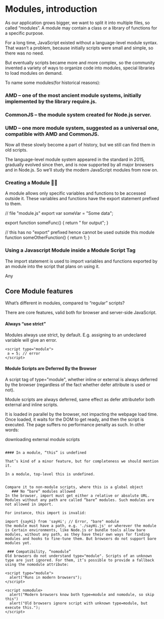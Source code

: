 # Modules, introduction
As our application grows bigger, we want to split it into multiple files, so called “modules”. A module may contain a class or a library of functions for a specific purpose.

For a long time, JavaScript existed without a language-level module syntax. That wasn’t a problem, because initially scripts were small and simple, so there was no need.

But eventually scripts became more and more complex, so the community invented a variety of ways to organize code into modules, special libraries to load modules on demand.

To name some modules(for historical reasons):

### AMD – one of the most ancient module systems, initially implemented by the library require.js.
### CommonJS – the module system created for Node.js server.
### UMD – one more module system, suggested as a universal one, compatible with AMD and CommonJS.
Now all these slowly become a part of history, but we still can find them in old scripts.

The language-level module system appeared in the standard in 2015, gradually evolved since then, and is now supported by all major browsers and in Node.js.
So we’ll study the modern JavaScript modules from now on.


### Creating a Module 🛑🛑
A module allows only specific variables and functions to be accessed outside it. These variables and functions have the export statement prefixed to them.

// file "module.js"
export var someVar = "Some data";

export function someFunc() {
    return " for output";
}

// this has no "export" prefixed hence cannot be used outside this module 
function someOtherFunction() {
    return 1;
}


### Using a Javascript Module inside a Module Script Tag
The import statement is used to import variables and functions exported by an module into the script that plans on using it.

Any <script> tag in HTML wanting to import a module needs have the attribute type="module".

In the below example the module that is created in the above snippet is imported using the import statement.

<script type="module">
    import {someVar, someFunc} from './module.js';

    // "Some data for output"
    console.log(someVar + someFunc());
</script>

## Core Module features

What’s different in modules, compared to “regular” scripts?

There are core features, valid both for browser and server-side JavaScript.

#### Always “use strict”  
Modules always use strict, by default. E.g. assigning to an undeclared variable will give an error.
 ```
 <script type="module">
  a = 5; // error
</script>
 ```
 #### Module Scripts are Deferred By the Browser
 A script tag of type="module", whether inline or external is always deferred by the browser (regardless of the fact whether defer attribute is used or not).

Module scripts are always deferred, same effect as defer attributefor both external and inline scripts.

It is loaded in parallel by the browser, not impacting the webpage load time. 
Once loaded, it waits for the DOM to get ready, and then the script is executed.
The page suffers no performance penalty as such. In other words:

downloading external module scripts <script type="module" src="..."> doesn’t block HTML processing, they load in parallel with other resources. module scripts wait until the HTML document is fully ready (even if they are tiny and load faster than HTML), and then run. relative order of scripts is maintained: scripts that go first in the document, execute first.
#### As a side-effect, module scripts always “see” the fully loaded HTML-page, including HTML elements below them.
For instance:
```
<script type="module">
alert(typeof button); // object: the script can 'see' the button below
// as modules are deferred, the script runs after the whole page is loaded
</script>

//Compare to regular script below:

<script>
alert(typeof button); // button is undefined, the script can't see elements below
// regular scripts run immediately, before the rest of the page is processed
</script>

<button id="button">Button</button>
 ```
 Please note: the second script actually runs before the first! So we’ll see undefined first, and then object.

That’s because modules are deferred, so we wait for the document to be processed. The regular script runs immediately, so we see its output first.

When using modules, we should be aware that the HTML page shows up as it loads, and JavaScript modules run after that, so the user may see the page before the JavaScript application is ready. Some functionality may not work yet. We should put “loading indicators”, or otherwise ensure that the visitor won’t be confused by that.
 
 ### Module level scope
 
 Each module has its own top-level scope. In other words, top-level variables and functions from a module are not seen in other scripts.
 In the example below, two scripts are imported, and hello.js tries to use user variable declared in user.js, and fails:
 
 ```
 //users.js
 let user = "John";
  /*********************/
  
  //hello.js
  alert(user); // no such variable (each module has independent variables)
  
  /******************/
  //index.html
  <!doctype html>
  <script type="module" src="user.js"></script> 
  <script type="module" src="hello.js"></script>
  ```
Modules are expected to export what they want to be accessible from outside and import what they need.
So we should import user.js into hello.js and get the required functionality from it instead of relying on global variables.

This is the correct variant:
```
//user.js
export let user = "John";

/*********************************/

//hello.js
import {user} from './user.js';
document.body.innerHTML = user; // John

/************************/

//index.html
<!doctype html>
<script type="module" src="hello.js"></script>
```

In the browser, independent top-level scope also exists for each <script type="module">:

```
<script type="module">
  // The variable is only visible in this module script
  let user = "John";
</script>

<script type="module">
  alert(user); // Error: user is not defined
</script>

```
If we really need to make a window-level global variable, we can explicitly assign it to window and access as
window.user. But that’s an exception requiring a good reason.
 
### Async works on inline scripts
For non-module scripts, the async attribute only works on external scripts. Async scripts run immediately when ready, independently of other scripts or the HTML document.

For module scripts, it works on inline scripts as well. For example, the inline script below has async, so it doesn’t wait for anything.

It performs the import (fetches ./analytics.js) and runs when ready, even if the HTML document is not finished yet, or if other scripts are still pending.

That’s good for functionality that doesn’t depend on anything, like counters, ads, document-level event listeners.
```
<!-- all dependencies are fetched (analytics.js), and the script runs -->
<!-- doesn't wait for the document or other <script> tags -->
<script async type="module">
  import {counter} from './analytics.js';

  counter.count();
</script>

```
### External Scripts
External scripts that have type="module" are different in two aspects:

1.External scripts with the same src run only once:

 ```
<!-- the script my.js is fetched and executed only once -->
<script type="module" src="my.js"></script>
<script type="module" src="my.js"></script>
 ```   
    
External scripts that are fetched from another origin (e.g. another site) require CORS headers, as described in the chapter Fetch: Cross-Origin Requests. 
In other words, if a module script is fetched from another origin, the remote server must supply a header Access-Control-Allow-Origin allowing the fetch.
    
``` 
<!-- another-site.com must supply Access-Control-Allow-Origin -->
<!-- otherwise, the script won't execute -->
<script type="module" src="http://another-site.com/their.js"></script>
    ```
    
That ensures better security by default.
### A module code is evaluated only the first time when imported

If the same module is imported into multiple other places, its code is executed only the first time, then exports are given to all importers.

That has important consequences. Let’s look at them using examples:

First, if executing a module code brings side-effects, like showing a message, then importing it multiple times will trigger it only once – the first time:

```
Examples are as per ESM module
// 📁 alert.js
alert("Module is evaluated!");
/**********************************/

// Import the same module from different files

// 📁 1.js
import `./alert.js`; // Module is evaluated!
/********************************************/
// 📁 2.js
import `./alert.js`; // (shows nothing)

```
In practice, top-level module code is mostly used for initialization, creation of internal data structures, and if we want something to be reusable – export it.
Now, a more advanced example.

 ###IMPORTANT###
An ES module’s interface is not a single value but a set of named bindings.When you import from another module, you import the binding, not the value, 
which means an exporting module may change the value of the binding at any time, and the modules that import it will see its new value.
This is different from CommonJS where module get imported as value and dont get updated if a file makes updation in imported module.
    
Let’s say, a module exports an object:

```
// 📁 admin.js
export let admin = {
  name: "John"
};
```
If this module is imported from multiple files, the module is only evaluated the first time, admin object is created, and then passed to all further importers.
All importers get exactly the one and only admin object:

```
// 📁 1.js
import {admin} from './admin.js';
admin.name = "Pete";

// 📁 2.js
import {admin} from './admin.js';
alert(admin.name); // Pete

// Both 1.js and 2.js imported the same object
// Changes made in 1.js are visible in 2.js
```

So, let’s reiterate – the module is executed only once. Exports are generated, and then they are shared between importers, 
so if something changes the admin object, other modules will see that.

Such behavior allows us to configure modules on first import. We can setup its properties once, and then in further imports it’s ready.

For instance, the admin.js module may provide certain functionality, but expect the credentials to come into the admin object from outside:

```
// 📁 admin.js
export let admin = { };

export function sayHi() {
  alert(`Ready to serve, ${admin.name}!`);
}

```
In init.js, the first script of our app, we set admin.name. Then everyone will see it, including calls made from inside admin.js itself:

```
// 📁 init.js
import {admin} from './admin.js';
admin.name = "Pete";

```
Another module can also see admin.name:

```
// 📁 other.js
import {admin, sayHi} from './admin.js';

alert(admin.name); // Pete

sayHi(); // Ready to serve, Pete!
```
#### import.meta
The object import.meta contains the information about the current module.
Its content depends on the environment. In the browser, it contains the url of the script, or a current webpage url if inside HTML:
```
<script type="module">
  alert(import.meta.url); // script url (url of the html page for an inline script)
</script>
```

#### In a module, “this” is undefined

That’s kind of a minor feature, but for completeness we should mention it.

In a module, top-level this is undefined.

```
<script>
  alert(this); // window
</script>

<script type="module">
  alert(this); // undefined
</script>

```

Compare it to non-module scripts, where this is a global object
   ### No “bare” modules allowed
In the browser, import must get either a relative or absolute URL. Modules without any path are called “bare” modules. Such modules are not allowed in import.

For instance, this import is invalid:

import {sayHi} from 'sayHi'; // Error, "bare" module
the module must have a path, e.g. './sayHi.js' or wherever the module is Certain environments, like Node.js or bundle tools allow bare modules, without any path, as they have their own ways for finding modules and hooks to fine-tune them. But browsers do not support bare modules yet.

 ### Compatibility, “nomodule”
Old browsers do not understand type="module". Scripts of an unknown type are just ignored. For them, it’s possible to provide a fallback using the nomodule attribute:

<script type="module">
  alert("Runs in modern browsers");
</script>

<script nomodule>
  alert("Modern browsers know both type=module and nomodule, so skip this")
  alert("Old browsers ignore script with unknown type=module, but execute this.");
</script>
